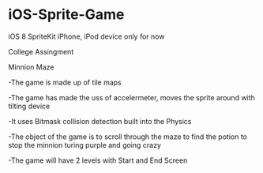 iOS-Sprite-Game
===============

iOS 8
SpriteKit
iPhone, iPod device only for now

College Assingment

Minnion Maze

-The game is made up of tile maps

-The game has made the uss of accelermeter,
moves the sprite around with tilting device

-It uses Bitmask collision detection built into the Physics

-The object of the game is to scroll through the maze to find
the potion to stop the minnion turing purple and going crazy

-The game will have 2 levels with Start and End Screen
